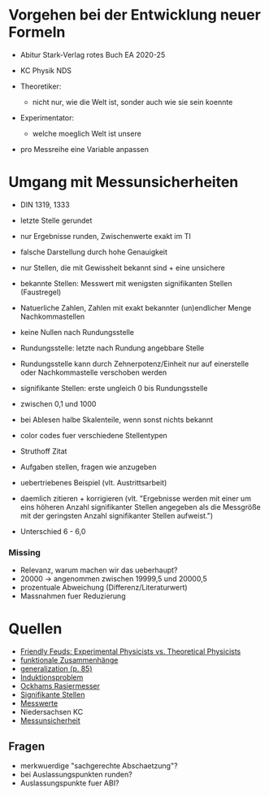 # Vorgehen bei der Entwicklung neuer Formeln
- Abitur Stark-Verlag rotes Buch EA 2020-25
- KC Physik NDS

- Theoretiker:
    - nicht nur, wie die Welt ist, sonder auch wie sie sein koennte
- Experimentator:
    - welche moeglich Welt ist unsere
- pro Messreihe eine Variable anpassen

# Umgang mit Messunsicherheiten
- DIN 1319, 1333
- letzte Stelle gerundet
- nur Ergebnisse runden, Zwischenwerte exakt im TI
- falsche Darstellung durch hohe Genauigkeit
- nur Stellen, die mit Gewissheit bekannt sind + eine unsichere
- bekannte Stellen: Messwert mit wenigsten signifikanten Stellen (Faustregel)
- Natuerliche Zahlen, Zahlen mit exakt bekannter (un)endlicher Menge Nachkommastellen
- keine Nullen nach Rundungsstelle
- Rundungsstelle: letzte nach Rundung angebbare Stelle
- Rundungsstelle kann durch Zehnerpotenz/Einheit nur auf einerstelle oder Nachkommastelle verschoben werden
- signifikante Stellen: erste ungleich 0 bis Rundungsstelle
- zwischen 0,1 und 1000
- bei Ablesen halbe Skalenteile, wenn sonst nichts bekannt

- color codes fuer verschiedene Stellentypen
- Struthoff Zitat
- Aufgaben stellen, fragen wie anzugeben
- uebertriebenes Beispiel (vlt. Austrittsarbeit)
- daemlich zitieren + korrigieren (vlt. "Ergebnisse werden mit einer um eins höheren Anzahl signifikanter Stellen angegeben als die Messgröße mit der geringsten Anzahl signifikanter Stellen aufweist.")
- Unterschied 6 - 6,0

### Missing
- Relevanz, warum machen wir das ueberhaupt?
- 20000 -> angenommen zwischen 19999,5 und 20000,5
- prozentuale Abweichung (Differenz/Literaturwert)
- Massnahmen fuer Reduzierung

# Quellen
- [Friendly Feuds: Experimental Physicists vs. Theoretical Physicists](https://youtu.be/IET9VX_Ufrc)
- [funktionale Zusammenhänge](https://www.ulfkonrad.de/toolbox/funktionale-zh)
- [generalization (p. 85)](http://static.latexstudio.net/article/2018/0912/neuralnetworksanddeeplearning.pdf)
- [Induktionsproblem](https://de.wikipedia.org/wiki/Induktionsproblem)
- [Ockhams Rasiermesser](https://de.wikipedia.org/wiki/Ockhams_Rasiermesser)
- [Signifikante Stellen](https://de.wikipedia.org/wiki/Signifikante_Stellen)
- [Messwerte](https://de.wikipedia.org/wiki/Messwert)
- Niedersachsen KC
- [Messunsicherheit](https://de.wikipedia.org/wiki/Messunsicherheit)

## Fragen
- merkwuerdige "sachgerechte Abschaetzung"?
- bei Auslassungspunkten runden?
- Auslassungspunkte fuer ABI?

